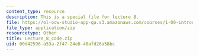 ```yaml
---
content_type: resource
description: This is a special file for lecture 8.
file: https://ol-ocw-studio-app-qa.s3.amazonaws.com/courses/1-00-introduction-to-computers-and-engineering-problem-solving-spring-2012/00d42596a53a2f4724e840afd26a58bc_Lecture_8_code.zip
file_type: application/zip
resourcetype: Other
title: Lecture_8_code.zip
uid: 00d42596-a53a-2f47-24e8-40afd26a58bc
---
```

